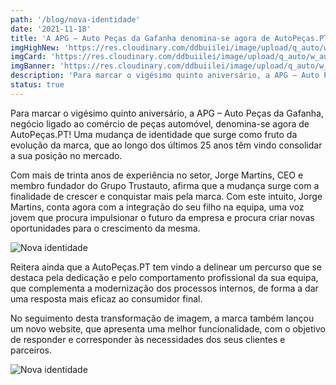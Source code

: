 ```yaml
---
path: '/blog/nova-identidade'
date: '2021-11-18'
title: 'A APG – Auto Peças da Gafanha denomina-se agora de AutoPeças.PT'
imgHighNew: 'https://res.cloudinary.com/ddbuiilei/image/upload/q_auto/w_auto/v1637236503/posts/post1-2_z5pksb.png'
imgCard: 'https://res.cloudinary.com/ddbuiilei/image/upload/q_auto/w_auto/v1637236503/posts/post1-2_z5pksb.png'
imgBanner: 'https://res.cloudinary.com/ddbuiilei/image/upload/q_auto/w_auto/v1637236503/posts/post1-2_z5pksb.png'
description: 'Para marcar o vigésimo quinto aniversário, a APG – Auto Peças da Gafanha, negócio ligado ao comércio de peças automóvel, denomina-se agora de AutoPeças.PT!'
status: true
---
```


<div class="split">

<div>
<p>
    Para marcar o vigésimo quinto aniversário, a APG – Auto Peças da Gafanha, negócio ligado ao comércio de peças automóvel, denomina-se agora de AutoPeças.PT! Uma mudança de identidade que surge como fruto da evolução da marca, que ao longo dos últimos 25 anos têm vindo consolidar a sua posição no mercado. 
</p>

<p>
   Com mais de trinta anos de experiência no setor, Jorge Martins, CEO e membro fundador do Grupo Trustauto, afirma que a mudança surge com a finalidade de crescer e conquistar mais pela marca. Com este intuito, Jorge Martins, conta agora com a integração do seu filho na equipa, uma voz jovem que procura impulsionar o futuro da empresa e procura criar novas oportunidades para o crescimento da mesma. 
</p>

</div>

<div>
<img src="https://res.cloudinary.com/ddbuiilei/image/upload/v1637236503/posts/post1-1_zttyop.png" alt="Nova identidade" />
<p>
   Reitera ainda que a AutoPeças.PT tem vindo a delinear um percurso que se destaca pela dedicação e pelo comportamento profissional da sua equipa, que complementa a modernização dos processos internos, de forma a dar uma resposta mais eficaz ao consumidor final. 
</p>

<p>
No seguimento desta transformação de imagem, a marca também lançou um novo website, que apresenta uma melhor funcionalidade, com o objetivo de responder e corresponder às necessidades dos seus clientes e parceiros. 
</p>

</div>

</div>

<img src="https://res.cloudinary.com/ddbuiilei/image/upload/v1637236504/posts/post1_wtj2c8.png" alt="Nova identidade" class="main-image" />
